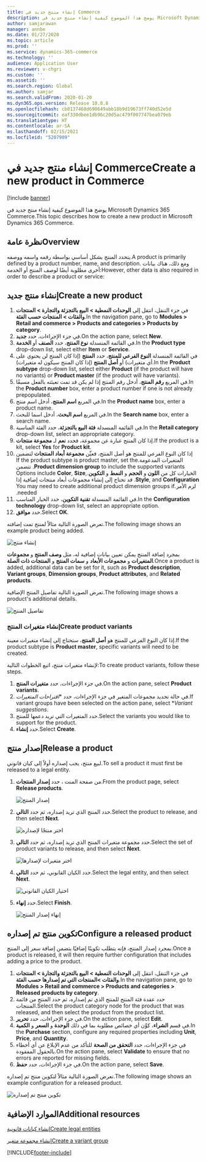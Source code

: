 ```yaml
---
title: إنشاء منتج جديد في Commerce
description: يوضح هذا الموضوع كيفية إنشاء منتج جديد في Microsoft Dynamics 365 Commerce.
author: samjarawan
manager: annbe
ms.date: 01/27/2020
ms.topic: article
ms.prod: ''
ms.service: dynamics-365-commerce
ms.technology: ''
audience: Application User
ms.reviewer: v-chgri
ms.custom: ''
ms.assetid: ''
ms.search.region: Global
ms.author: samjar
ms.search.validFrom: 2020-01-20
ms.dyn365.ops.version: Release 10.0.8
ms.openlocfilehash: cb0137468d690649abb18b9d19673ff740d52e5d
ms.sourcegitcommit: eaf330dbee1db96c20d5ac479f007747bea079eb
ms.translationtype: HT
ms.contentlocale: ar-SA
ms.lasthandoff: 02/15/2021
ms.locfileid: "5207909"
---
```

# <a name="create-a-new-product-in-commerce"></a><span data-ttu-id="24476-103">إنشاء منتج جديد في Commerce</span><span class="sxs-lookup"><span data-stu-id="24476-103">Create a new product in Commerce</span></span>


[!include [banner](includes/banner.md)]

<span data-ttu-id="24476-104">يوضح هذا الموضوع كيفية إنشاء منتج جديد في Microsoft Dynamics 365 Commerce.</span><span class="sxs-lookup"><span data-stu-id="24476-104">This topic describes how to create a new product in Microsoft Dynamics 365 Commerce.</span></span>

## <a name="overview"></a><span data-ttu-id="24476-105">نظرة عامة</span><span class="sxs-lookup"><span data-stu-id="24476-105">Overview</span></span>

<span data-ttu-id="24476-106">يتحدد المنتج بشكل أساسي بواسطة رقمه واسمه ووصفه.</span><span class="sxs-lookup"><span data-stu-id="24476-106">A product is primarily defined by a product number, name, and description.</span></span> <span data-ttu-id="24476-107">ومع ذلك، هناك بيانات أخرى مطلوبة أيضًا لوصف المنتج أو الخدمة:</span><span class="sxs-lookup"><span data-stu-id="24476-107">However, other data is also required in order to describe a product or service:</span></span>

## <a name="create-a-new-product"></a><span data-ttu-id="24476-108">إنشاء منتج جديد</span><span class="sxs-lookup"><span data-stu-id="24476-108">Create a new product</span></span>

1. <span data-ttu-id="24476-109">في جزء التنقل، انتقل إلى **الوحدات النمطية \> البيع بالتجزئة والتجارة \> المنتجات والفئات \> المنتجات حسب الفئة**.</span><span class="sxs-lookup"><span data-stu-id="24476-109">In the navigation pane, go to **Modules \> Retail and commerce \> Products and categories \> Products by category**.</span></span>
1. <span data-ttu-id="24476-110">في جزء الإجراءات، حدد **جديد**.</span><span class="sxs-lookup"><span data-stu-id="24476-110">On the action pane, select **New**.</span></span>
1. <span data-ttu-id="24476-111">في القائمة المنسدلة **نوع المنتج**، حدد **الصنف** أو **الخدمة**.</span><span class="sxs-lookup"><span data-stu-id="24476-111">In the **Product type** drop-down list, select either **Item** or **Service**.</span></span>
1. <span data-ttu-id="24476-112">في القائمة المنسدلة **النوع الفرعي للمنتج**، حدد **المنتج** (إذا كان المنتج لن يحتوي على أي متغيرات) أو **أصل المنتج** (إذا كان المنتج سيكون له متغيرات).</span><span class="sxs-lookup"><span data-stu-id="24476-112">In the **Product subtype** drop-down list, select either **Product** (if the product will have no variants) or **Product master** (if the product will have variants).</span></span>
1. <span data-ttu-id="24476-113">في المربع **رقم المنتج**، أدخل رقم المنتج إذا لم يكن قد تمت تعبئته بالفعل مسبقًا.</span><span class="sxs-lookup"><span data-stu-id="24476-113">In the **Product number** box, enter a product number if one is not already prepopulated.</span></span>
1. <span data-ttu-id="24476-114">في المربع **اسم المنتج**، أدخل اسم منتج.</span><span class="sxs-lookup"><span data-stu-id="24476-114">In the **Product name** box, enter a product name.</span></span>
1. <span data-ttu-id="24476-115">في المربع **اسم البحث**، أدخل اسما للبحث.</span><span class="sxs-lookup"><span data-stu-id="24476-115">In the **Search name** box, enter a search name.</span></span>
1. <span data-ttu-id="24476-116">في القائمة المنسدلة **فئة البيع بالتجزئة**، حدد الفئة المناسبة.</span><span class="sxs-lookup"><span data-stu-id="24476-116">In the **Retail category** drop-down list, select an appropriate category.</span></span>
1. <span data-ttu-id="24476-117">إذا كان المنتج عبارة عن مجموعة، فحدد **نعم** لـ **مجموعة منتجات**.</span><span class="sxs-lookup"><span data-stu-id="24476-117">If the product is a kit, select **Yes** for **Product kit**.</span></span>
1. <span data-ttu-id="24476-118">إذا كان النوع الفرعي للمنتج هو أصل المنتج، فعيِّن **‏‫مجموعة أبعاد المنتجات** لتضمين المتغيرات المدعومة.</span><span class="sxs-lookup"><span data-stu-id="24476-118">If the product subtype is product master, set the **Product dimension group** to include the supported variants.</span></span> <span data-ttu-id="24476-119">تتضمن الخيارات كل من **اللون** و **الحجم** و **النمط** و **التكوين**.</span><span class="sxs-lookup"><span data-stu-id="24476-119">Options include **Color**, **Size**, **Style**, and **Configuration**.</span></span> <span data-ttu-id="24476-120">قد تحتاج إلى إنشاء مجموعات أبعاد منتجات إضافية إذا لزم الأمر.</span><span class="sxs-lookup"><span data-stu-id="24476-120">You may need to create additional product dimension groups if needed.</span></span>
1. <span data-ttu-id="24476-121">في القائمة المنسدلة **تقنية التكوين**، حدد الخيار المناسب.</span><span class="sxs-lookup"><span data-stu-id="24476-121">In the **Configuration technology** drop-down list, select an appropriate option.</span></span>
1. <span data-ttu-id="24476-122">حدد **موافق**.</span><span class="sxs-lookup"><span data-stu-id="24476-122">Select **OK**.</span></span>

<span data-ttu-id="24476-123">تعرض الصورة التالية مثالاً لمنتج تمت إضافته.</span><span class="sxs-lookup"><span data-stu-id="24476-123">The following image shows an example product being added.</span></span>

![إنشاء منتج](media/create-new-product.png)

<span data-ttu-id="24476-125">بمجرد إضافة المنتج يمكن تعيين بيانات إضافية له، مثل **وصف المنتج** و **مجموعات المتغيرات** و **مجموعات الأبعاد** و **سمات المنتج** و **المنتجات ذات الصلة**.</span><span class="sxs-lookup"><span data-stu-id="24476-125">Once a product is added, additional data can be set for it, such as **Product description**, **Variant groups**, **Dimension groups**, **Product attributes**, and **Related products**.</span></span>

<span data-ttu-id="24476-126">تعرض الصورة التالية تفاصيل المنتج الإضافية.</span><span class="sxs-lookup"><span data-stu-id="24476-126">The following image shows a product's additional details.</span></span>

![تفاصيل المنتج](media/create-new-product-2.png)

### <a name="create-product-variants"></a><span data-ttu-id="24476-128">إنشاء متغيرات المنتج</span><span class="sxs-lookup"><span data-stu-id="24476-128">Create product variants</span></span>

<span data-ttu-id="24476-129">إذا كان النوع الفرعي للمنتج هو **أصل المنتج**، ستحتاج إلى إنشاء متغيرات معينة.</span><span class="sxs-lookup"><span data-stu-id="24476-129">If the product subtype is **Product master**, specific variants will need to be created.</span></span> 

<span data-ttu-id="24476-130">لإنشاء متغيرات منتج، اتبع الخطوات التالية:</span><span class="sxs-lookup"><span data-stu-id="24476-130">To create product variants, follow these steps.</span></span>

1. <span data-ttu-id="24476-131">في جزء الإجراءات، حدد **متغيرات المنتج**.</span><span class="sxs-lookup"><span data-stu-id="24476-131">On the action pane, select **Product variants**.</span></span>
1. <span data-ttu-id="24476-132">في حالة تحديد مجموعات المتغير في جزء الإجراءات، حدد \**‏‫اقتراحات المتغيرات‬*.</span><span class="sxs-lookup"><span data-stu-id="24476-132">If variant groups have been selected on the action pane, select \**Variant suggestions*.</span></span>
1. <span data-ttu-id="24476-133">حدد المتغيرات التي تريد دعمها للمنتج.</span><span class="sxs-lookup"><span data-stu-id="24476-133">Select the variants you would like to support for the product.</span></span>
1. <span data-ttu-id="24476-134">حدد **إنشاء**.</span><span class="sxs-lookup"><span data-stu-id="24476-134">Select **Create**.</span></span>

## <a name="release-a-product"></a><span data-ttu-id="24476-135">إصدار منتج</span><span class="sxs-lookup"><span data-stu-id="24476-135">Release a product</span></span>

<span data-ttu-id="24476-136">لبيع منتج، يجب إصداره أولاً إلى كيان قانوني.</span><span class="sxs-lookup"><span data-stu-id="24476-136">To sell a product it must first be released to a legal entity.</span></span>

1. <span data-ttu-id="24476-137">من صفحة المنت ، حدد **إصدار المنتجات**.</span><span class="sxs-lookup"><span data-stu-id="24476-137">From the product page, select **Release products**.</span></span>

    ![إصدار المنتج](media/create-new-product-3.png)

1. <span data-ttu-id="24476-139">حدد المنتج الذي تريد إصداره، ثم حدد **التالي**.</span><span class="sxs-lookup"><span data-stu-id="24476-139">Select the product to release, and then select **Next**.</span></span>

    ![اختر منتجًا لإصداره](media/create-new-product-4.png)

1. <span data-ttu-id="24476-141">حدد مجموعة متغيرات المنتج الذي تريد إصداره، ثم حدد **التالي**.</span><span class="sxs-lookup"><span data-stu-id="24476-141">Select the set of product variants to release, and then select **Next**.</span></span>

    ![اختر متغيرات لإصدارها](media/create-new-product-5.png)

1. <span data-ttu-id="24476-143">حدد الكيان القانوني، ثم حدد **التالي**.</span><span class="sxs-lookup"><span data-stu-id="24476-143">Select the legal entity, and then select **Next**.</span></span>

    ![اختيار الكيان القانوني](media/create-new-product-6.png)

1. <span data-ttu-id="24476-145">حدد **إنهاء**.</span><span class="sxs-lookup"><span data-stu-id="24476-145">Select **Finish**.</span></span>

    ![إنهاء إصدار المنتج](media/create-new-product-7.png)

## <a name="configure-a-released-product"></a><span data-ttu-id="24476-147">تكوين منتج تم إصداره</span><span class="sxs-lookup"><span data-stu-id="24476-147">Configure a released product</span></span>

<span data-ttu-id="24476-148">بمجرد إصدار المنتج، فإنه يتطلب تكوينًا إضافيًا يتضمن إضافة سعر إلى المنتج.</span><span class="sxs-lookup"><span data-stu-id="24476-148">Once a product is released, it will then require further configuration that includes adding a price to the product.</span></span>

1. <span data-ttu-id="24476-149">في جزء التنقل، انتقل إلى **الوحدات النمطية \> البيع بالتجزئة والتجارة \> المنتجات والفئات \>المنتجات التي تم إصدارها حسب الفئة**.</span><span class="sxs-lookup"><span data-stu-id="24476-149">In the navigation pane, go to **Modules \> Retail and commerce \> Products and categories \> Released products by category**.</span></span>
1. <span data-ttu-id="24476-150">حدد عقدة فئة المنتج للمنتج الذي تم إصداره، ثم حدد المنتج من قائمة المنتجات.</span><span class="sxs-lookup"><span data-stu-id="24476-150">Select the product category node for the product that was released, and then select the product from the product list.</span></span>
1. <span data-ttu-id="24476-151">في جزء الإجراءات، حدد **تحرير**.</span><span class="sxs-lookup"><span data-stu-id="24476-151">On the action pane, select **Edit**.</span></span>
1. <span data-ttu-id="24476-152">في قسم **الشراء**، كوِّن أي خصائص مطلوبة بما في ذلك **الوحدة** و **السعر** و **الكمية**.</span><span class="sxs-lookup"><span data-stu-id="24476-152">In the **Purchase** section, configure any required properties including **Unit**, **Price**,  and **Quantity**.</span></span>
1. <span data-ttu-id="24476-153">في جزء الإجراءات، حدد **التحقق من الصحة** للتأكد من عدم الإبلاغ عن أي أخطاء بالحقول المفقودة.</span><span class="sxs-lookup"><span data-stu-id="24476-153">On the action pane, select **Validate** to ensure that no errors are reported for missing fields.</span></span>
1. <span data-ttu-id="24476-154">في جزء الإجراءات، حدد **حفظ**.</span><span class="sxs-lookup"><span data-stu-id="24476-154">On the action pane, select **Save**.</span></span>

<span data-ttu-id="24476-155">تعرض الصورة التالية مثالاً لتكوين منتج تم إصداره.</span><span class="sxs-lookup"><span data-stu-id="24476-155">The following image shows an example configuration for a released product.</span></span>

![تكوين منتج تم إصداره](media/create-new-product-8.png)

## <a name="additional-resources"></a><span data-ttu-id="24476-157">الموارد الإضافية</span><span class="sxs-lookup"><span data-stu-id="24476-157">Additional resources</span></span>

[<span data-ttu-id="24476-158">إنشاء كيانات قانونية</span><span class="sxs-lookup"><span data-stu-id="24476-158">Create legal entities</span></span>](channels-legal-entities.md)

[<span data-ttu-id="24476-159">إنشاء مجموعة متغير</span><span class="sxs-lookup"><span data-stu-id="24476-159">Create a variant group</span></span>](create-variant-group.md) 


[!INCLUDE[footer-include](../includes/footer-banner.md)]